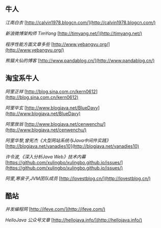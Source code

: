 ## 牛人
*江南白衣* 	[http://calvin1978.blogcn.com/](http://calvin1978.blogcn.com/)

*新浪微博架构师 TimYang*	[http://timyang.net/](http://timyang.net/)

*程序性能方面文章多些*		[http://www.yebangyu.org/](http://www.yebangyu.org/)

*熊猫大仙的博客*   [http://www.pandablog.cn/](http://www.pandablog.cn/)

## 淘宝系牛人
*阿里正祥*	[http://blog.sina.com.cn/kern0612](http://blog.sina.com.cn/kern0612)

*阿里毕玄*	[http://www.blogjava.net/BlueDavy](http://www.blogjava.net/BlueDavy)

*阿里放翁*	[http://www.blogjava.net/cenwenchu/](http://www.blogjava.net/cenwenchu/)

*阿里华黎,曾宪杰《大型网站系统与Java中间件实践》*		[http://blogjava.net/vanadies10](http://blogjava.net/vanadies10)

*许令波,《深入分析Java Web》技术内幕* [https://github.com/xulingbo/xulingbo.github.io/issues/](https://github.com/xulingbo/xulingbo.github.io/issues/)

*阿里,寒泉子,JVM团队成员*		[http://lovestblog.cn/](http://lovestblog.cn/)


## 酷站
*并发编程网*	[http://ifeve.com/](http://ifeve.com/)

*HelloJava 公众号文章*	[http://hellojava.info/](http://hellojava.info/)
